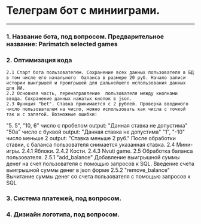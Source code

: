 # Телеграм бот с минииграми.
_________________________________________________________________

### 1. Название бота, под вопросом. Предварительное название: Parimatch selected games

### 2. Оптимизация кода
	2.1 Старт бота пользователем. Сохранение всех данных пользователя в БД в том числе его начального  баланса в размере 20 руб. Начало записи истории выигрышей и проигрышей для дальнейшего использования данных для ИИ.
	2.2 Основная часть, перенаправление  пользователя между кнопками ввода. Сохранение данных нажатых кнопок в json.
	2.3 Функция "bet". Ставка принимается с 2 рублей. Проверка вводимого число пользователем на число, можно использовать как числа с точкой так и с запятой. Возможные ошибки:
"5. 5", "10, 6" число с пробелом output: "Данная ставка не допустима"
"50a" число с буквой output: "Данная ставка не допустима"
"1", "-10" число меньше 2 output: "Ставка меньше 2 руб."
После обработки ставки, с баланса пользователя снимается указанная ставка.
	2.4 Мини-игры.
		2.4.1 Яблоки.
		2.4.2 Кости.
		2.4.3 Nvuti game.
	2.5 Обработка баланса пользователя. 
		2.5.1 "add_balance" Добавление выигрышной суммы денег на счет пользователя с помощью  запросов к SQL. Введение счета выигрышной суммы денег в json форме
		2.5.2 "remove_balance"  Вычитание  суммы денег со счета пользователя с помощью  запросов к SQL 


### 3. Система платежей, под вопросом.

### 4. Дизиайн логотипа, под вопросом.
